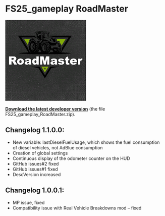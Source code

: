 # FS25_gameplay RoadMaster

![image](https://github.com/MathiasHun/FS25_gameplay_RoadMaster/blob/main/icon_RoadMaster.png)
</br>
<p dir="auto"><strong><a href="https://farmsim.bltfm.hu/infusions/bltfmhu_downloads_center/downloads.php?cat_id=4&dlc_id=4">Download the latest developer version</a></strong> (the file FS25_gameplay_RoadMaster.zip).</p>

## Changelog 1.1.0.0:
- New variable: lastDieselFuelUsage, which shows the fuel consumption of diesel vehicles, not AdBlue consumption
- Creation of global settings
- Continuous display of the odometer counter on the HUD
- GitHub issues#2 fixed
- GitHub issues#1 fixed
- DescVersion increased
  
## Changelog 1.0.0.1:
- MP issue, fixed
- Compatibility issue with Real Vehicle Breakdowns mod – fixed 
